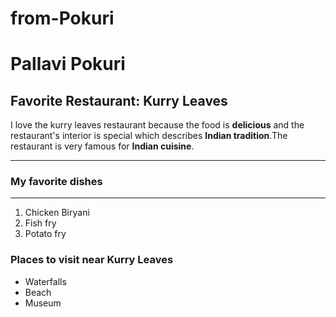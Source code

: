 # from-Pokuri
# Pallavi Pokuri
## Favorite Restaurant: **Kurry Leaves**
I love the kurry leaves restaurant because the food is **delicious** and the restaurant's interior is special which describes **Indian tradition**.The restaurant is very famous for **Indian cuisine**.

---

### My favorite dishes

---

1. Chicken Biryani
2. Fish fry
3. Potato fry

### Places to visit near Kurry Leaves

- Waterfalls
- Beach
- Museum